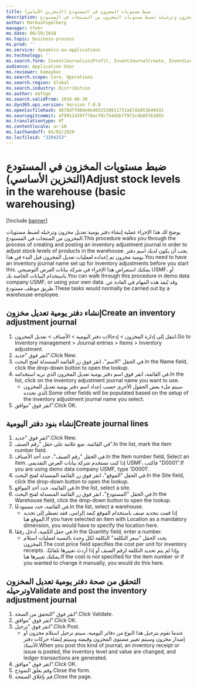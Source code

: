 ```yaml
---
title: ضبط مستويات المخزون في المستودع (التخزين الأساسي)
description: يوضح لك هذا الإجراء عملية إنشاء دفتر يومية تعديل مخزون وترحيله لضبط مستويات المخزون من المنتجات في المستودع.
author: MarkusFogelberg
manager: tfehr
ms.date: 08/29/2018
ms.topic: business-process
ms.prod: ''
ms.service: dynamics-ax-applications
ms.technology: ''
ms.search.form: InventJournalLossProfit, InventJournalCreate, InventLocationIdLookup
audience: Application User
ms.reviewer: kamaybac
ms.search.scope: Core, Operations
ms.search.region: Global
ms.search.industry: Distribution
ms.author: mafoge
ms.search.validFrom: 2016-06-30
ms.dyn365.ops.version: Version 7.0.0
ms.openlocfilehash: 9678dffd84e9e4032510811731a67da953b40431
ms.sourcegitcommit: 4f9912439ff78acf0c754d5bff972c4b85763093
ms.translationtype: HT
ms.contentlocale: ar-SA
ms.lasthandoff: 04/02/2020
ms.locfileid: "3204253"
---
```

# <a name="adjust-stock-levels-in-the-warehouse-basic-warehousing"></a><span data-ttu-id="d8e81-103">ضبط مستويات المخزون في المستودع (التخزين الأساسي)</span><span class="sxs-lookup"><span data-stu-id="d8e81-103">Adjust stock levels in the warehouse (basic warehousing)</span></span>

[!include [banner](../../includes/banner.md)]

<span data-ttu-id="d8e81-104">يوضح لك هذا الإجراء عملية إنشاء دفتر يومية تعديل مخزون وترحيله لضبط مستويات المخزون من المنتجات في المستودع.</span><span class="sxs-lookup"><span data-stu-id="d8e81-104">This procedure walks you through the process of creating and posting an inventory adjustment journal in order to adjust stock levels of products in the warehouse.</span></span> <span data-ttu-id="d8e81-105">يجب أن يكون لديك اسم دفتر يومية مخزون تم إعداده لعمليات تعديل المخزون قبل البدء في هذا.</span><span class="sxs-lookup"><span data-stu-id="d8e81-105">You need to have an inventory journal name set up for inventory adjustments before you start this.</span></span> <span data-ttu-id="d8e81-106">يمكنك استعراض هذا الإجراء في شركة بيانات العرض التوضيحي USMF، أو باستخدام البيانات الخاصة بك.</span><span class="sxs-lookup"><span data-stu-id="d8e81-106">You can walk through this procedure in demo data company USMF, or using your own data.</span></span> <span data-ttu-id="d8e81-107">وقد تُنفذ هذه المهام في العادة عن طريق موظف مستودع.</span><span class="sxs-lookup"><span data-stu-id="d8e81-107">These tasks would normally be carried out by a warehouse employee.</span></span>


## <a name="create-an-inventory-adjustment-journal"></a><span data-ttu-id="d8e81-108">إنشاء دفتر يومية تعديل مخزون</span><span class="sxs-lookup"><span data-stu-id="d8e81-108">Create an inventory adjustment journal</span></span>
1. <span data-ttu-id="d8e81-109">انتقل إلى إدارة المخزون > إدخالات دفتر اليومية > الأصناف > تعديل المخزون.</span><span class="sxs-lookup"><span data-stu-id="d8e81-109">Go to Inventory management > Journal entries > Items > Inventory adjustment.</span></span>
2. <span data-ttu-id="d8e81-110">انقر فوق "جديد".</span><span class="sxs-lookup"><span data-stu-id="d8e81-110">Click New.</span></span>
3. <span data-ttu-id="d8e81-111">في الحقل "الاسم"، انقر فوق زر القائمة المنسدلة لفتح البحث.</span><span class="sxs-lookup"><span data-stu-id="d8e81-111">In the Name field, click the drop-down button to open the lookup.</span></span>
4. <span data-ttu-id="d8e81-112">في القائمة، انقر فوق اسم دفتر يومية تعديل المخزون الذي تريد استخدامه.</span><span class="sxs-lookup"><span data-stu-id="d8e81-112">In the list, click on the inventory adjustment journal name you want to use.</span></span>
    * <span data-ttu-id="d8e81-113">سيتم ملء بعض الحقول الأخرى حسب إعداد اسم دفتر يومية تعديل المخزون الذي تحدده.</span><span class="sxs-lookup"><span data-stu-id="d8e81-113">Some other fields will be populated based on the setup of the inventory adjustment journal name you select.</span></span>  
5. <span data-ttu-id="d8e81-114">انقر فوق "موافق".</span><span class="sxs-lookup"><span data-stu-id="d8e81-114">Click OK.</span></span>

## <a name="create-journal-lines"></a><span data-ttu-id="d8e81-115">إنشاء بنود دفتر اليومية</span><span class="sxs-lookup"><span data-stu-id="d8e81-115">Create journal lines</span></span>
1. <span data-ttu-id="d8e81-116">انقر فوق "جديد".</span><span class="sxs-lookup"><span data-stu-id="d8e81-116">Click New.</span></span>
2. <span data-ttu-id="d8e81-117">في القائمة، ضع علامة على حقل "رقم الصنف".</span><span class="sxs-lookup"><span data-stu-id="d8e81-117">In the list, mark the item number field.</span></span>
3. <span data-ttu-id="d8e81-118">في الحقل "رقم الصنف"، حدد أحد الأصناف.</span><span class="sxs-lookup"><span data-stu-id="d8e81-118">In the Item number field, Select an item.</span></span> <span data-ttu-id="d8e81-119">إذا كنت تستخدم شركة بيانات العرض التقديمي USMF، فاكتب "D0001".</span><span class="sxs-lookup"><span data-stu-id="d8e81-119">If you are using demo data company USMF, type 'D0001'.</span></span>
4. <span data-ttu-id="d8e81-120">في الحقل "الموقع"، انقر فوق زر القائمة المنسدلة لفتح البحث.</span><span class="sxs-lookup"><span data-stu-id="d8e81-120">In the Site field, click the drop-down button to open the lookup.</span></span>
5. <span data-ttu-id="d8e81-121">في القائمة، حدد أحد المواقع.</span><span class="sxs-lookup"><span data-stu-id="d8e81-121">In the list, select a site.</span></span>
6. <span data-ttu-id="d8e81-122">في الحقل "المستودع"، انقر فوق زر القائمة المنسدلة لفتح البحث.</span><span class="sxs-lookup"><span data-stu-id="d8e81-122">In the Warehouse field, click the drop-down button to open the lookup.</span></span>
7. <span data-ttu-id="d8e81-123">في القائمة، حدد مستودعًا.</span><span class="sxs-lookup"><span data-stu-id="d8e81-123">In the list, select a warehouse.</span></span>
    * <span data-ttu-id="d8e81-124">إذا قمت بتحديد صنف باستخدام الموقع كبعد إلزامي، فقد تضطر إلى تحديد الموقع هنا.</span><span class="sxs-lookup"><span data-stu-id="d8e81-124">If you have selected an item with Location as a mandatory dimension, you would have to specify the location here.</span></span>  
8. <span data-ttu-id="d8e81-125">في حقل الكمية، أدخل رقمًا.</span><span class="sxs-lookup"><span data-stu-id="d8e81-125">In the Quantity field, enter a number.</span></span>
    * <span data-ttu-id="d8e81-126">يحدد الحقل "سعر التكلفة" التكلفة لكل وحدة بالنسبة لعمليات استلام المخزون.</span><span class="sxs-lookup"><span data-stu-id="d8e81-126">The cost price field specifies the cost per unit for inventory receipts.</span></span> <span data-ttu-id="d8e81-127">وإذا لم يتم تحديد التكلفة لرقم الصنف أو إذا أردتَ تغييرها تلقائيًا، يمكنك تغييرها هنا.</span><span class="sxs-lookup"><span data-stu-id="d8e81-127">If the cost is not specified for the item number or if you wanted to change it manually, you would do this here.</span></span>  

## <a name="validate-and-post-the-inventory-adjustment-journal"></a><span data-ttu-id="d8e81-128">التحقق من صحة دفتر يومية تعديل المخزون وترحيله</span><span class="sxs-lookup"><span data-stu-id="d8e81-128">Validate and post the inventory adjustment journal</span></span>
1. <span data-ttu-id="d8e81-129">انقر فوق "التحقق من الصحة‬".</span><span class="sxs-lookup"><span data-stu-id="d8e81-129">Click Validate.</span></span>
2. <span data-ttu-id="d8e81-130">انقر فوق "موافق".</span><span class="sxs-lookup"><span data-stu-id="d8e81-130">Click OK.</span></span>
3. <span data-ttu-id="d8e81-131">انقر فوق "ترحيل".</span><span class="sxs-lookup"><span data-stu-id="d8e81-131">Click Post.</span></span>
    * <span data-ttu-id="d8e81-132">عندما تقوم بترحيل هذا النوع من دفاتر اليومية، سيتم ترحيل استلام مخزون أو إصدار مخزون وسيتم تغيير مستوى المخزون وقيمته وسيتم إنشاء حركات دفتر الأستاذ.</span><span class="sxs-lookup"><span data-stu-id="d8e81-132">When you post this kind of journal, an inventory receipt or issue is posted, the inventory level and value are changed, and ledger transactions are generated.</span></span>  
4. <span data-ttu-id="d8e81-133">انقر فوق "موافق".</span><span class="sxs-lookup"><span data-stu-id="d8e81-133">Click OK.</span></span>
5. <span data-ttu-id="d8e81-134">وقم بغلق النموذج.</span><span class="sxs-lookup"><span data-stu-id="d8e81-134">Close the form.</span></span>
6. <span data-ttu-id="d8e81-135">قم بإغلاق الصفحة.</span><span class="sxs-lookup"><span data-stu-id="d8e81-135">Close the page.</span></span>

